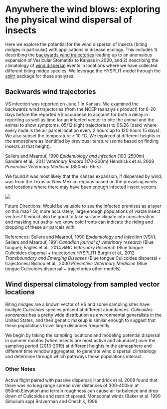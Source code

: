 # Anywhere the wind blows: exploring the physical wind dispersal of insects #

Here we explore the potential for the wind dispersal of insects (biting midges in particular) with applications in disease ecology. This includes 1) describing the [backwards wind trajectories](#backwards-wind-trajectories) leading up to an anomalous expansion of Vesicular Stomatitis to Kansas in 2020, and 2) describing the climatology of [wind dispersal](#wind-dispersal-climatology-from-sampled-vector-locations) events in locations where we have collected different biting midge species. We leverage the HYSPLIT model through the [splitr](https://rdocumentation.org/packages/SplitR/versions/0.4) package for these analyses.

## Backwards wind trajectories ##

VS infection was reported on June 1 in Kansas. We examined the backwards wind trajectories (from the NCEP reanalysis product) for 6-20 days before the reported VS occurance to account for both a delay in reporting as well as time for an infected vector to bite the animal and the animal to show symptoms. 05/12 (light trajectories) to 05/26 (dark) where every node is the air parcel location every 2 hours up to 120 hours (5 days). We also subset the temperature ≥ 10 °C. We explored at different heights in the atmosphere as identified by previous literature (some based on finding insects at that height).

Sellers and Maarouf, 1990 *Epidemiology and Infection* (100-2500m)
Sanders et al., 2011 *Veterinary Record* (170-200m)
Hendrickx et al. 2008 *Preventive Veterinary Medicine* (850mb- 6hrs)

We found it was most likely that the Kansas expansion, if dispersed by wind, was from the Texas or New Mexico regions based on the prevailing winds and locations where there may have been enough infected insect vectors. 

![](/figures/vs_wind_2020.png)

Future Directions:
Would be valuable to see the infected premises as a layer on this map? Or, more accurately, large enough populations of viable insect vectors? It would also be good to take surface climate into consideration and masking out paths- we know cold fronts can indicate the riding and dropping of these air parcels with 

References:
Sellers and Maarouf, 1990 *Epidemiology and Infection* (VSV);
Sellers and Maarouf, 1991 *Canadian journal of veterinary research* (Blue tongue);
Eagles et al., 2014 *BMC Veterinary Research* (Blue tongue Culicoides dispersal + trajectories HYSPLIT)
Burgin et al., 2012 *Transboundary and Emerging Diseases* (Blue tongue Culicoides dispersal + trajectories)
Bishop et al., 2000 *Preventive Veterinary Medicine* (Blue tongue Culicoides dispersal + trajectories other models)

## Wind dispersal climatology from sampled vector locations ##

Biting midges are a known vector of VS and some sampling sites have multiple *Culicoides* species present at different abundances. *Culicoides sonorensis* has a pretty wide distribution as environmental generalists in the United States, and their genetic makeup is similar enough to suggest that these populations travel large distances frequently. 

We begin by taking the sampling locations and modeling potential dispersal in summer months (when insects are most active and abundant) over the sampling period (2013-2019) at different heights in the atmosphere and different time window aggregates, to generate wind dispersal climatology and determine through which pathways these populations interact. 

### Other Notes ###
Active flight paired with passive dispersal; 
Handrick et al. 2008 found that there was no long range spread over distances of 300-400km at 850mb.Elevation and terrain roughness can cause air turbulence and drop down of Culicoides and restrict spread. 
Monsoonal winds (Baker et al. 1990 Simulium spp)
Braverman and Chechik, 1996
